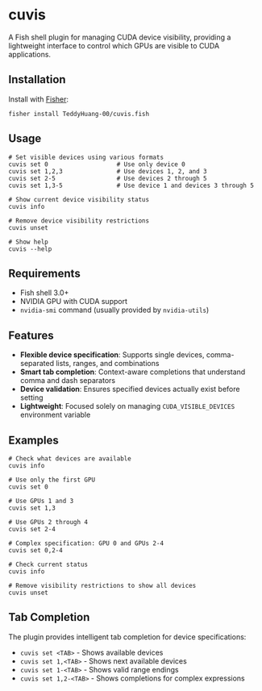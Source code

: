 # cuvis

A Fish shell plugin for managing CUDA device visibility, providing a lightweight interface to control which GPUs are visible to CUDA applications.

## Installation

Install with [Fisher](https://github.com/jorgebucaran/fisher):

```fish
fisher install TeddyHuang-00/cuvis.fish
```

## Usage

```fish
# Set visible devices using various formats
cuvis set 0                   # Use only device 0
cuvis set 1,2,3               # Use devices 1, 2, and 3
cuvis set 2-5                 # Use devices 2 through 5
cuvis set 1,3-5               # Use device 1 and devices 3 through 5

# Show current device visibility status
cuvis info

# Remove device visibility restrictions
cuvis unset

# Show help
cuvis --help
```

## Requirements

- Fish shell 3.0+
- NVIDIA GPU with CUDA support
- `nvidia-smi` command (usually provided by `nvidia-utils`)

## Features

- **Flexible device specification**: Supports single devices, comma-separated lists, ranges, and combinations
- **Smart tab completion**: Context-aware completions that understand comma and dash separators
- **Device validation**: Ensures specified devices actually exist before setting
- **Lightweight**: Focused solely on managing `CUDA_VISIBLE_DEVICES` environment variable

## Examples

```fish
# Check what devices are available
cuvis info

# Use only the first GPU
cuvis set 0

# Use GPUs 1 and 3
cuvis set 1,3

# Use GPUs 2 through 4
cuvis set 2-4

# Complex specification: GPU 0 and GPUs 2-4
cuvis set 0,2-4

# Check current status
cuvis info

# Remove visibility restrictions to show all devices
cuvis unset
```

## Tab Completion

The plugin provides intelligent tab completion for device specifications:

- `cuvis set <TAB>` - Shows available devices
- `cuvis set 1,<TAB>` - Shows next available devices
- `cuvis set 1-<TAB>` - Shows valid range endings
- `cuvis set 1,2-<TAB>` - Shows completions for complex expressions
